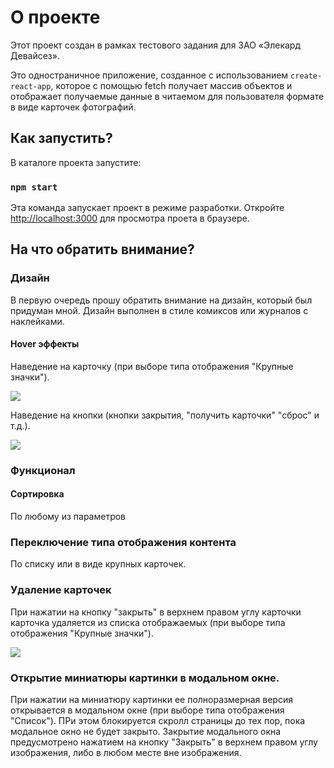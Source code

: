 # О проекте

Этот проект создан в рамках тестового задания для ЗАО «Элекард Девайсез».

Это одностраничное приложение, созданное с использованием `create-react-app`, которое с помощью fetch получает массив объектов и отображает получаемые данные в читаемом для пользователя формате в виде карточек фотографий.

## Как запустить?

В каталоге проекта запустите:

### `npm start`

Эта команда запускает проект в режиме разработки.
Откройте [http://localhost:3000](http://localhost:3000) для просмотра проета в браузере.

## На что обратить внимание?

### Дизайн

В первую очередь прошу обратить внимание на дизайн, который был придуман мной. Дизайн выполнен в стиле комиксов или журналов с наклейками.

#### Hover эффекты

Наведение на карточку (при выборе типа отображения "Крупные значки").

![](https://github.com/Kir2410/Kir2410/blob/main/gif/Наведение%20на%20карточку.gif)

Наведение на кнопки (кнопки закрытия, "получить карточки" "сброс" и т.д.).

![](https://github.com/Kir2410/Kir2410/blob/main/gif/Кнопки.gif)

### Функционал

#### Сортировка

По любому из параметров

### Переключение типа отображения контента

По списку или в виде крупных карточек.

### Удаление карточек

При нажатии на кнопку "закрыть" в верхнем правом углу карточки карточка удаляется из списка отображаемых (при выборе типа отображения "Крупные значки").

![](https://github.com/Kir2410/Kir2410/blob/main/gif/Наведение%20на%20крестик.gif)

### Открытие миниатюры картинки в модальном окне.

При нажатии на миниатюру картинки ее полноразмерная версия открывается в модальном окне (при выборе типа отображения "Список"). ПРи этом блокируется скролл страницы до тех пор, пока модальное окно не будет закрыто. Закрытие модального окна предусмотрено нажатием на кнопку "Закрыть" в верхнем правом углу изображения, либо в любом месте вне изображения.

